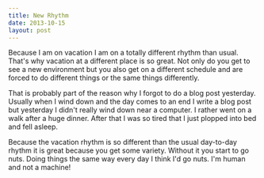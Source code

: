 ```yaml
---
title: New Rhythm
date: 2013-10-15
layout: post
---
```

Because I am on vacation I am on a totally different rhythm than usual. That's why vacation at a different place is so great. Not only do you get to see a new environment but you also get on a different schedule and are forced to do different things or the same things differently.

That is probably part of the reason why I forgot to do a blog post yesterday. Usually when I wind down and the day comes to an end I write a blog post but yesterday I didn't really wind down near a computer. I rather went on a walk after a huge dinner. After that I was so tired that I just plopped into bed and fell asleep.

Because the vacation rhythm is so different than the usual day-to-day rhythm it is great because you get some variety. Without it you start to go nuts. Doing things the same way every day I think I'd go nuts. I'm human and not a machine!